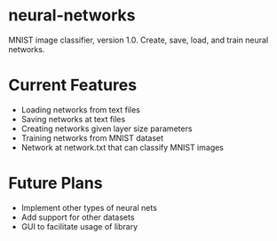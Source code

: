 # neural-networks
MNIST image classifier, version 1.0. Create, save, load, and train neural networks.

# Current Features #
* Loading networks from text files
* Saving networks at text files
* Creating networks given layer size parameters
* Training networks from MNIST dataset
* Network at network.txt that can classify MNIST images

# Future Plans #
* Implement other types of neural nets
* Add support for other datasets
* GUI to facilitate usage of library
